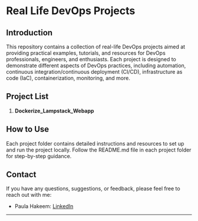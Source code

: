 # Real Life DevOps Projects

## Introduction

This repository contains a collection of real-life DevOps projects aimed at providing practical examples, tutorials, and resources for DevOps professionals, engineers, and enthusiasts. Each project is designed to demonstrate different aspects of DevOps practices, including automation, continuous integration/continuous deployment (CI/CD), infrastructure as code (IaC), containerization, monitoring, and more.

## Project List

1. **Dockerize_Lampstack_Webapp**


## How to Use

Each project folder contains detailed instructions and resources to set up and run the project locally. Follow the README.md file in each project folder for step-by-step guidance.



## Contact

If you have any questions, suggestions, or feedback, please feel free to reach out with me:

- Paula Hakeem: [LinkedIn](https://www.linkedin.com/in/paula-hakeem/)

---

